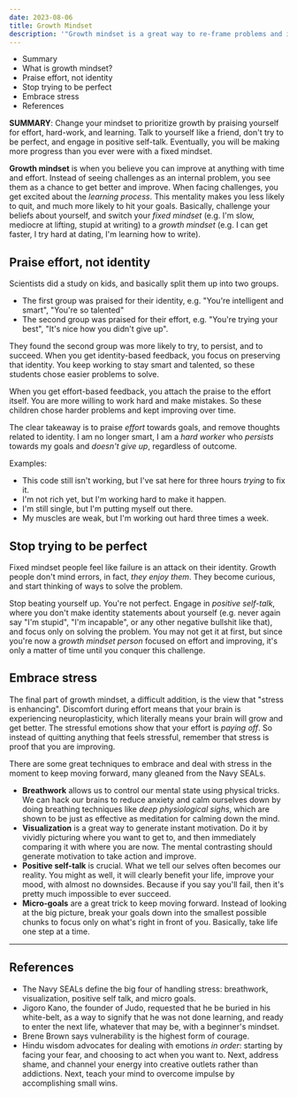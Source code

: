 ```yaml
---
date: 2023-08-06
title: Growth Mindset
description: '"Growth mindset is a great way to re-frame problems and incorporate some of the most useful parts of Stoicism and other philosophies to keep moving forward and growing in life."'
---
```


- Summary
- What is growth mindset?
- Praise effort, not identity
- Stop trying to be perfect
- Embrace stress
- References

**SUMMARY**: Change your mindset to prioritize growth by praising yourself for effort, hard-work, and learning. Talk to yourself like a friend, don't try to be perfect, and engage in positive self-talk. Eventually, you will be making more progress than you ever were with a fixed mindset.


**Growth mindset** is when you believe you can improve at anything with time and effort. 
Instead of seeing challenges as an internal problem, you see them as a chance to get better and improve. When facing challenges, you get excited about the *learning process*. This mentality makes you less likely to quit, and much more likely to hit your goals. Basically, challenge your beliefs about yourself, and switch your *fixed mindset* (e.g. I'm slow, mediocre at lifting, stupid at writing) to a *growth mindset* (e.g. I can get faster, I try hard at dating, I'm learning how to write).

## Praise effort, not identity
Scientists did a study on kids, and basically split them up into two groups.
- The first group was praised for their identity, e.g. "You're intelligent and smart", "You're so talented"
- The second group was praised for their effort, e.g. "You're trying your best", "It's nice how you didn't give up".

They found the second group was more likely to try, to persist, and to succeed. When you get identity-based feedback, you focus on preserving that identity. You keep working to stay smart and talented, so these students chose easier problems to solve. 

When you get effort-based feedback, you attach the praise to the effort itself. You are more willing to work hard and make mistakes. So these children chose harder problems and kept improving over time.

The clear takeaway is to praise *effort* towards goals, and remove thoughts related to identity. I am no longer smart, I am a *hard worker* who *persists* towards my goals and *doesn't give up*, regardless of outcome.

Examples:
- This code still isn't working, but I've sat here for three hours *trying* to fix it.
- I'm not rich yet, but I'm working hard to make it happen.
- I'm still single, but I'm putting myself out there.
- My muscles are weak, but I'm working out hard three times a week.

## Stop trying to be perfect
Fixed mindset people feel like failure is an attack on their identity. Growth people don't mind errors, in fact, *they enjoy them*. They become curious, and start thinking of ways to solve the problem.

Stop beating yourself up. You're not perfect. Engage in *positive self-talk*, where you don't make identity statements about yourself (e.g. never again say "I'm stupid", "I'm incapable", or any other negative bullshit like that), and focus only on solving the problem. You may not get it at first, but since you're now a *growth mindset person* focused on effort and improving, it's only a matter of time until you conquer this challenge.

## Embrace stress 
The final part of growth mindset, a difficult addition, is the view that "stress is enhancing". Discomfort during effort means that your brain is experiencing neuroplasticity, which literally means your brain will grow and get better. The stressful emotions show that your effort is *paying off*. So instead of quitting anything that feels stressful, remember that stress is proof that you are improving.

There are some great techniques to embrace and deal with stress in the moment to keep moving forward, many gleaned from the Navy SEALs.

- **Breathwork** allows us to control our mental state using physical tricks. We can hack our brains to reduce anxiety and calm ourselves down by doing breathing techniques like *deep physiological sighs*, which are shown to be just as effective as meditation for calming down the mind.
- **Visualization** is a great way to generate instant motivation. Do it by vividly picturing where you want to get to, and then immediately comparing it with where you are now. The mental contrasting should generate motivation to take action and improve.
- **Positive self-talk** is crucial. What we tell our selves often becomes our reality. You might as well, it will clearly benefit your life, improve your mood, with almost no downsides. Because if you say you'll fail, then it's pretty much impossible to ever succeed.
- **Micro-goals** are a great trick to keep moving forward. Instead of looking at the big picture, break your goals down into the smallest possible chunks to focus only on what's right in front of you. Basically, take life one step at a time.


---
## References
- The Navy SEALs define the big four of handling stress: breathwork, visualization, positive self talk, and micro goals.
- Jigoro Kano, the founder of Judo, requested that he be buried in his white-belt, as a way to signify that he was not done learning, and ready to enter the next life, whatever that may be, with a beginner's mindset.
- Brene Brown says vulnerability is the highest form of courage.
- Hindu wisdom advocates for dealing with emotions *in order*: starting by facing your fear, and choosing to act when you want to. Next, address shame, and channel your energy into creative outlets rather than addictions. Next, teach your mind to overcome impulse by accomplishing small wins.
